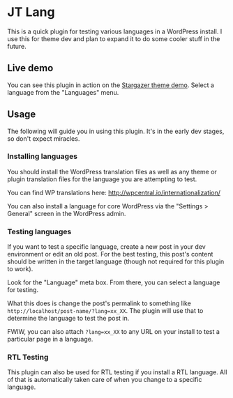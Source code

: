 # JT Lang

This is a quick plugin for testing various languages in a WordPress install.  I use this for theme dev and plan to expand it to do some cooler stuff in the future.

## Live demo

You can see this plugin in action on the [Stargazer theme demo](http://locallylost.com/stargazer).  Select a language from the "Languages" menu.  

## Usage

The following will guide you in using this plugin.  It's in the early dev stages, so don't expect miracles.

### Installing languages

You should install the WordPress translation files as well as any theme or plugin translation files for the language you are attempting to test.

You can find WP translations here: http://wpcentral.io/internationalization/

You can also install a language for core WordPress via the "Settings > General" screen in the WordPress admin.

### Testing languages

If you want to test a specific language, create a new post in your dev environment or edit an old post.  For the best testing, this post's content should be written in the target language (though not required for this plugin to work).

Look for the "Language" meta box.  From there, you can select a language for testing.

What this does is change the post's permalink to something like `http://localhost/post-name/?lang=xx_XX`.  The plugin will use that to determine the language to test the post in.

FWIW, you can also attach `?lang=xx_XX` to any URL on your install to test a particular page in a language.

### RTL Testing

This plugin can also be used for RTL testing if you install a RTL language.  All of that is automatically taken care of when you change to a specific language.